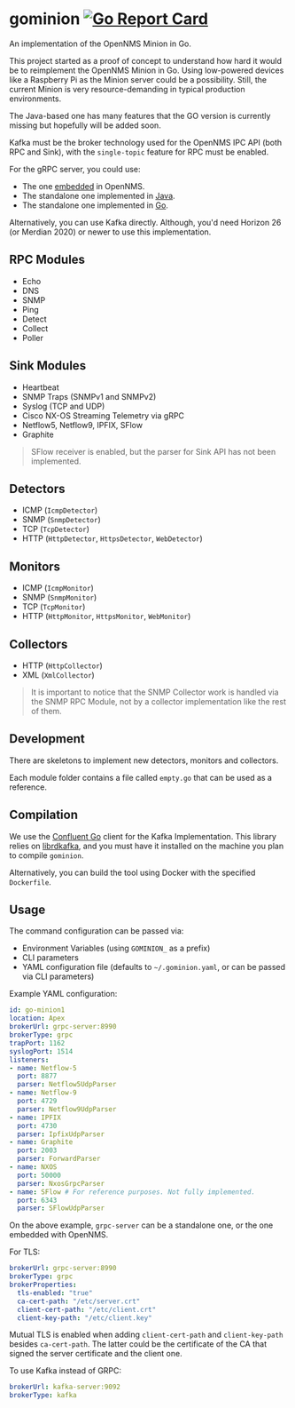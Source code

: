 # gominion [![Go Report Card](https://goreportcard.com/badge/github.com/agalue/gominion)](https://goreportcard.com/report/github.com/agalue/gominion)

An implementation of the OpenNMS Minion in Go.

This project started as a proof of concept to understand how hard it would be to reimplement the OpenNMS Minion in Go. Using low-powered devices like a Raspberry Pi as the Minion server could be a possibility. Still, the current Minion is very resource-demanding in typical production environments.

The Java-based one has many features that the GO version is currently missing but hopefully will be added soon.

Kafka must be the broker technology used for the OpenNMS IPC API (both RPC and Sink), with the `single-topic` feature for RPC must be enabled.

For the gRPC server, you could use:

* The one [embedded](https://docs.opennms.org/opennms/releases/27.1.1/guide-install/guide-install.html#_configure_opennms_horizon_2) in OpenNMS.
* The standalone one implemented in [Java](https://github.com/OpenNMS/grpc-server).
* The standalone one implemented in [Go](https://github.com/agalue/onms-grpc-server).

Alternatively, you can use Kafka directly. Although, you'd need Horizon 26 (or Merdian 2020) or newer to use this implementation.

## RPC Modules

* Echo
* DNS
* SNMP
* Ping
* Detect
* Collect
* Poller

## Sink Modules

* Heartbeat
* SNMP Traps (SNMPv1 and SNMPv2)
* Syslog (TCP and UDP)
* Cisco NX-OS Streaming Telemetry via gRPC
* Netflow5, Netflow9, IPFIX, SFlow
* Graphite

> SFlow receiver is enabled, but the parser for Sink API has not been implemented.

## Detectors

* ICMP (`IcmpDetector`)
* SNMP (`SnmpDetector`)
* TCP (`TcpDetector`)
* HTTP (`HttpDetector`, `HttpsDetector`, `WebDetector`)

## Monitors

* ICMP (`IcmpMonitor`)
* SNMP (`SnmpMonitor`)
* TCP (`TcpMonitor`)
* HTTP (`HttpMonitor`, `HttpsMonitor`, `WebMonitor`)

## Collectors

* HTTP (`HttpCollector`)
* XML (`XmlCollector`)

> It is important to notice that the SNMP Collector work is handled via the SNMP RPC Module, not by a collector implementation like the rest of them.

## Development

There are skeletons to implement new detectors, monitors and collectors.

Each module folder contains a file called `empty.go` that can be used as a reference.

## Compilation

We use the [Confluent Go](https://github.com/confluentinc/confluent-kafka-go) client for the Kafka Implementation. This library relies on [librdkafka](https://github.com/edenhill/librdkafka), and you must have it installed on the machine you plan to compile `gominion`.

Alternatively, you can build the tool using Docker with the specified `Dockerfile`.

## Usage

The command configuration can be passed via:

* Environment Variables (using `GOMINION_` as a prefix)
* CLI parameters
* YAML configuration file (defaults to `~/.gominion.yaml`, or can be passed via CLI parameters)

Example YAML configuration:

```yaml
id: go-minion1
location: Apex
brokerUrl: grpc-server:8990
brokerType: grpc
trapPort: 1162
syslogPort: 1514
listeners:
- name: Netflow-5
  port: 8877
  parser: Netflow5UdpParser
- name: Netflow-9
  port: 4729
  parser: Netflow9UdpParser
- name: IPFIX
  port: 4730
  parser: IpfixUdpParser
- name: Graphite
  port: 2003
  parser: ForwardParser
- name: NXOS
  port: 50000
  parser: NxosGrpcParser
- name: SFlow # For reference purposes. Not fully implemented.
  port: 6343
  parser: SFlowUdpParser
```

On the above example, `grpc-server` can be a standalone one, or the one embedded with OpenNMS.

For TLS:

```yaml
brokerUrl: grpc-server:8990
brokerType: grpc
brokerProperties:
  tls-enabled: "true"
  ca-cert-path: "/etc/server.crt"
  client-cert-path: "/etc/client.crt"
  client-key-path: "/etc/client.key"
```

Mutual TLS is enabled when adding `client-cert-path` and `client-key-path` besides `ca-cert-path`. The latter could be the certificate of the CA that signed the server certificate and the client one.

To use Kafka instead of GRPC:

```yaml
brokerUrl: kafka-server:9092
brokerType: kafka
```
